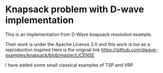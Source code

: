 # Knapsack problem with D-wave implementation

This is an implementation from D-Wave knapsack resolution example.

Their work is under the Apache Licence 2.0 and this work is too as a reproduction inspired
Here is the original link
https://github.com/dwave-examples/knapsack/blob/master/LICENSE


I have added some small classical examples of TSP and VRP
